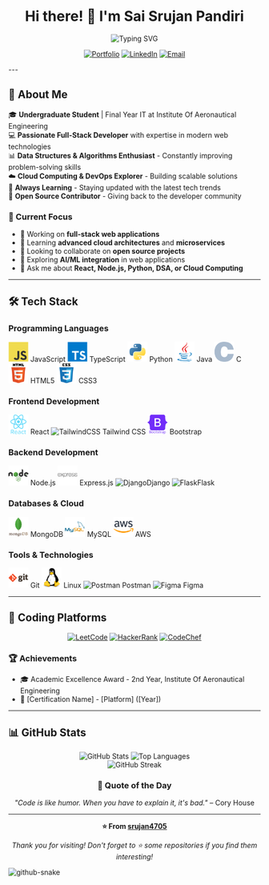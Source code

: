 <!-- Header with animated typing effect -->
<div align="center">
  
# Hi there! 👋 I'm Sai Srujan Pandiri

<img src="https://readme-typing-svg.herokuapp.com?font=Fira+Code&size=24&duration=3000&pause=1000&color=00D9FF&center=true&vCenter=true&width=600&lines=Full-Stack+Developer;Tech+Enthusiast;Problem+Solver;Cloud+Computing+Explorer;Open+Source+Contributor" alt="Typing SVG" />

</div>

<div align="center">

[![Portfolio](https://img.shields.io/badge/Portfolio-%23000000.svg?style=for-the-badge&logo=firefox&logoColor=#FF7139)](https://yourportfolio.com)
[![LinkedIn](https://img.shields.io/badge/linkedin-%230077B5.svg?style=for-the-badge&logo=linkedin&logoColor=white)](https://www.linkedin.com/in/sai-srujan-pandiri-864427251/)
[![Email](https://img.shields.io/badge/Gmail-D14836?style=for-the-badge&logo=gmail&logoColor=white)](mailto:pandirisaisrujan@gmail.com)

</div>
---

## 🚀 About Me
🎓 **Undergraduate Student** | Final Year IT at Institute Of Aeronautical Engineering  
💻 **Passionate Full-Stack Developer** with expertise in modern web technologies  
📊 **Data Structures & Algorithms Enthusiast** - Constantly improving problem-solving skills  
☁️ **Cloud Computing & DevOps Explorer** - Building scalable solutions  
🌱 **Always Learning** - Staying updated with the latest tech trends  
🎯 **Open Source Contributor** - Giving back to the developer community

### 🎯 Current Focus
- 🔭 Working on **full-stack web applications**
- 🌱 Learning **advanced cloud architectures** and **microservices**
- 👯 Looking to collaborate on **open source projects**
- 🤔 Exploring **AI/ML integration** in web applications
- 💬 Ask me about **React, Node.js, Python, DSA, or Cloud Computing**

---

## 🛠️ Tech Stack

### Programming Languages
<p align="left">
  <img src="https://raw.githubusercontent.com/devicons/devicon/master/icons/javascript/javascript-original.svg" alt="JavaScript" width="40" height="40"/> JavaScript
  <img src="https://raw.githubusercontent.com/devicons/devicon/master/icons/typescript/typescript-original.svg" alt="TypeScript" width="40" height="40"/> TypeScript
  <img src="https://raw.githubusercontent.com/devicons/devicon/master/icons/python/python-original.svg" alt="Python" width="40" height="40"/> Python
  <img src="https://raw.githubusercontent.com/devicons/devicon/master/icons/java/java-original.svg" alt="Java" width="40" height="40"/> Java
  <img src="https://raw.githubusercontent.com/devicons/devicon/master/icons/c/c-original.svg" alt="C" width="40" height="40"/> C
  <img src="https://raw.githubusercontent.com/devicons/devicon/master/icons/html5/html5-original-wordmark.svg" alt="HTML5" width="40" height="40"/> HTML5
  <img src="https://raw.githubusercontent.com/devicons/devicon/master/icons/css3/css3-original-wordmark.svg" alt="CSS3" width="40" height="40"/> CSS3  
</p>

### Frontend Development
<p align="left">
  <img src="https://raw.githubusercontent.com/devicons/devicon/master/icons/react/react-original-wordmark.svg" alt="React" width="40" height="40"/> React
  <img src="https://www.vectorlogo.zone/logos/tailwindcss/tailwindcss-icon.svg" alt="TailwindCSS" width="40" height="40"/> Tailwind CSS
  <img src="https://raw.githubusercontent.com/devicons/devicon/master/icons/bootstrap/bootstrap-plain-wordmark.svg" alt="Bootstrap" width="40" height="40"/> Bootstrap
  
</p>

### Backend Development
<p align="left">
  <img src="https://raw.githubusercontent.com/devicons/devicon/master/icons/nodejs/nodejs-original-wordmark.svg" alt="Node.js" width="40" height="40"/> Node.js
  <img src="https://raw.githubusercontent.com/devicons/devicon/master/icons/express/express-original-wordmark.svg" alt="Express" width="40" height="40"/> Express.js
  <!-- Django -->
<img src="https://cdn.jsdelivr.net/gh/devicons/devicon/icons/django/django-plain.svg" alt="Django" width="40" height="40"/>Django
<img src="https://cdn.jsdelivr.net/gh/devicons/devicon/icons/flask/flask-original.svg" alt="Flask" width="40" height="40"/>Flask

  
</p>

### Databases & Cloud
<p align="left">
  <img src="https://raw.githubusercontent.com/devicons/devicon/master/icons/mongodb/mongodb-original-wordmark.svg" alt="MongoDB" width="40" height="40"/> MongoDB
  <img src="https://raw.githubusercontent.com/devicons/devicon/master/icons/mysql/mysql-original-wordmark.svg" alt="MySQL" width="40" height="40"/> MySQL
  <img src="https://raw.githubusercontent.com/devicons/devicon/master/icons/amazonwebservices/amazonwebservices-original-wordmark.svg" alt="AWS" width="40" height="40"/> AWS
</p>

### Tools & Technologies
<p align="left">
  <img src="https://raw.githubusercontent.com/devicons/devicon/master/icons/git/git-original-wordmark.svg" alt="Git" width="40" height="40"/> Git
  <img src="https://raw.githubusercontent.com/devicons/devicon/master/icons/linux/linux-original.svg" alt="Linux" width="40" height="40"/> Linux
  <img src="https://www.vectorlogo.zone/logos/getpostman/getpostman-icon.svg" alt="Postman" width="40" height="40"/> Postman
  <img src="https://www.vectorlogo.zone/logos/figma/figma-icon.svg" alt="Figma" width="40" height="40"/> Figma
</p>

---
## 🎯 Coding Platforms

<div align="center">

[![LeetCode](https://img.shields.io/badge/LeetCode-000000?style=for-the-badge&logo=LeetCode&logoColor=#d16c06)](https://leetcode.com/u/SaiSrujan04/)
[![HackerRank](https://img.shields.io/badge/-Hackerrank-2EC866?style=for-the-badge&logo=HackerRank&logoColor=white)](https://www.hackerrank.com/profile/saisrujan4705)
[![CodeChef](https://img.shields.io/badge/CodeChef-%23964B00.svg?style=for-the-badge&logo=CodeChef&logoColor=white)](https://www.codechef.com/users/srujan4705)


</div>


### 🏆 Achievements
- 🎓 Academic Excellence Award - 2nd Year, Institute Of Aeronautical Engineering
- 📜 [Certification Name] - [Platform] ([Year])


---





## 📊 GitHub Stats

<div align="center">
  
  <!-- GitHub Stats Card -->
  <img src="https://github-readme-stats.vercel.app/api?username=srujan4705&show_icons=true&theme=tokyonight&hide_border=true&count_private=true" alt="GitHub Stats" height="180"/>
  
  <!-- Most Used Languages -->
  <img src="https://github-readme-stats.vercel.app/api/top-langs/?username=srujan4705&layout=compact&theme=tokyonight&hide_border=true&langs_count=8" alt="Top Languages" height="180"/>
  
</div>

<div align="center">
  
  <!-- GitHub Streak Stats -->
  <img src="https://github-readme-streak-stats.herokuapp.com/?user=srujan4705&theme=tokyonight&hide_border=true" alt="GitHub Streak" width="600"/>
  
</div>




<div align="center">

### 💭 Quote of the Day
*"Code is like humor. When you have to explain it, it's bad."* – Cory House

---

**⭐ From [srujan4705](https://github.com/srujan4705)**

*Thank you for visiting! Don't forget to ⭐ some repositories if you find them interesting!*

</div>

<!-- Snake Animation -->
<picture>
  <source media="(prefers-color-scheme: dark)" srcset="https://raw.githubusercontent.com/tobiasmeyhoefer/tobiasmeyhoefer/output/github-snake-dark.svg" />
  <source media="(prefers-color-scheme: light)" srcset="https://raw.githubusercontent.com/tobiasmeyhoefer/tobiasmeyhoefer/output/github-snake.svg" />
  <img alt="github-snake" src="https://raw.githubusercontent.com/tobiasmeyhoefer/tobiasmeyhoefer/output/github-snake.svg" />
</picture>
